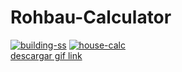# Rohbau-Calculator

<a href="https://ibb.co/2tsWdtG"><img src="https://i.ibb.co/BZrcBZ0/building-ss.png" alt="building-ss" border="0"></a>
<a href="https://ibb.co/P1Q7kmd"><img src="https://i.ibb.co/xzHpZCN/house-calc.png" alt="house-calc" border="0"></a><br /><a target='_blank' href='https://imgbb.com/'>descargar gif link</a><br />

